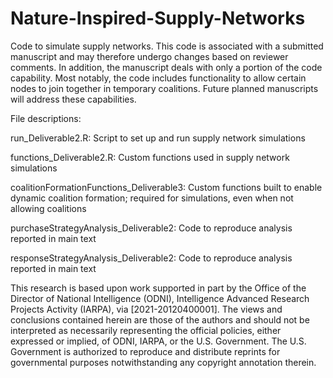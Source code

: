 # Nature-Inspired-Supply-Networks

Code to simulate supply networks. This code is associated with a submitted manuscript and may therefore undergo changes based on reviewer comments. In addition, the manuscript deals with only a portion of the code capability. Most notably, the code includes functionality to allow certain nodes to join together in temporary coalitions. Future planned manuscripts will address these capabilities. 

File descriptions:

run_Deliverable2.R: Script to set up and run supply network simulations

functions_Deliverable2.R: Custom functions used in supply network simulations

coalitionFormationFunctions_Deliverable3: Custom functions built to enable dynamic coalition formation; required for simulations, even when not allowing coalitions

purchaseStrategyAnalysis_Deliverable2: Code to reproduce analysis reported in main text

responseStrategyAnalysis_Deliverable2: Code to reproduce analysis reported in main text

This research is based upon work supported in part by the Office of the Director of National Intelligence (ODNI), Intelligence Advanced Research Projects Activity (IARPA), via [2021-20120400001]. The views and conclusions contained herein are those of the authors and should not be interpreted as necessarily representing the official policies, either expressed or implied, of ODNI, IARPA, or the U.S. Government. The U.S. Government is authorized to reproduce and distribute reprints for governmental purposes notwithstanding any copyright annotation therein.
